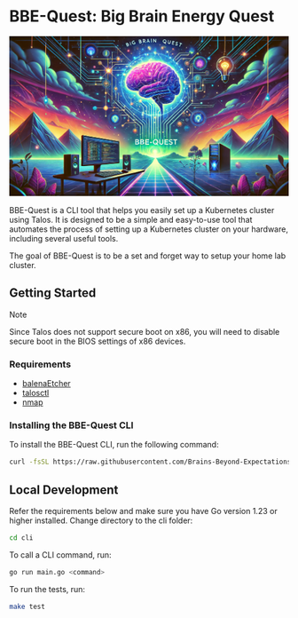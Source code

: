 # BBE-Quest: Big Brain Energy Quest

![BBE-Quest Banner](./assets/banner.webp)

BBE-Quest is a CLI tool that helps you easily set up a Kubernetes cluster using
Talos. It is designed to be a simple and easy-to-use tool that automates the
process of setting up a Kubernetes cluster on your hardware, including several
useful tools.

The goal of BBE-Quest is to be a set and forget way to setup your home lab
cluster.

## Getting Started

> [!NOTE]  
> Since Talos does not support secure boot on x86, you will need to disable
> secure boot in the BIOS settings of x86 devices.

### Requirements

- [balenaEtcher](https://www.balena.io/etcher/)
- [talosctl](https://www.talos.dev/v1.8/learn-more/talosctl/)
- [nmap](https://nmap.org/)

### Installing the BBE-Quest CLI

To install the BBE-Quest CLI, run the following command:

```bash
curl -fsSL https://raw.githubusercontent.com/Brains-Beyond-Expectations/bbe-quest/main/install.sh | bash
```

## Local Development

Refer the requirements below and make sure you have Go version 1.23 or higher
installed. Change directory to the cli folder:

```bash
cd cli
```

To call a CLI command, run:

```bash
go run main.go <command>
```

To run the tests, run:

```bash
make test
```
